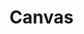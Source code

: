 # Canvas

<v-canvas>
  <v-canvas-path :path="circlepath(v.x || 0, 20, 30)" :opacity="1" />
  <v-canvas-path :path="linepath(rectpoints(20, 30, 30, 40), true)" :opacity="0.1" :rotate="20" />
</v-canvas>

<br />

<v-slider v-model="v.x" />
